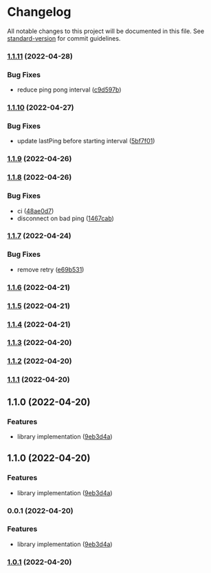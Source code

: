 # Changelog

All notable changes to this project will be documented in this file. See [standard-version](https://github.com/conventional-changelog/standard-version) for commit guidelines.

### [1.1.11](https://github.com/rootsocket/rootsocketjs/compare/v1.1.10...v1.1.11) (2022-04-28)


### Bug Fixes

* reduce ping pong interval ([c9d597b](https://github.com/rootsocket/rootsocketjs/commit/c9d597bbfb8dbce80cef4ee67db10fe8b464c939))

### [1.1.10](https://github.com/rootsocket/rootsocketjs/compare/v1.1.9...v1.1.10) (2022-04-27)


### Bug Fixes

* update lastPing before starting interval ([5bf7f01](https://github.com/rootsocket/rootsocketjs/commit/5bf7f01c7e661f604f96a11931870978feb2609c))

### [1.1.9](https://github.com/rootsocket/rootsocketjs/compare/v1.1.8...v1.1.9) (2022-04-26)

### [1.1.8](https://github.com/rootsocket/rootsocketjs/compare/v1.1.7...v1.1.8) (2022-04-26)


### Bug Fixes

* ci ([48ae0d7](https://github.com/rootsocket/rootsocketjs/commit/48ae0d73403c5962a6a7628571396d40688d71e4))
* disconnect on bad ping ([1467cab](https://github.com/rootsocket/rootsocketjs/commit/1467cab2da794868a062ff5e90f8b5b00d7758e6))

### [1.1.7](https://github.com/rootsocket/rootsocketjs/compare/v1.1.6...v1.1.7) (2022-04-24)


### Bug Fixes

* remove retry ([e69b531](https://github.com/rootsocket/rootsocketjs/commit/e69b5315c0eac414edd30fb4400d10732ada6708))

### [1.1.6](https://github.com/rootsocket/rootsocketjs/compare/v1.1.5...v1.1.6) (2022-04-21)

### [1.1.5](https://github.com/rootsocket/rootsocketjs/compare/v1.1.4...v1.1.5) (2022-04-21)

### [1.1.4](https://github.com/rootsocket/rootsocketjs/compare/v1.1.3...v1.1.4) (2022-04-21)

### [1.1.3](https://github.com/rootsocket/rootsocketjs/compare/v1.1.2...v1.1.3) (2022-04-20)

### [1.1.2](https://github.com/rootsocket/rootsocketjs/compare/v1.1.1...v1.1.2) (2022-04-20)

### [1.1.1](https://github.com/rootsocket/rootsocketjs/compare/v1.1.0...v1.1.1) (2022-04-20)

## 1.1.0 (2022-04-20)


### Features

* library implementation ([9eb3d4a](https://github.com/rootsocket/rootsocketjs/commit/9eb3d4af6827b9986b98534529ee894b06dd99e6))

## 1.1.0 (2022-04-20)


### Features

* library implementation ([9eb3d4a](https://github.com/rootsocket/rootsocketjs/commit/9eb3d4af6827b9986b98534529ee894b06dd99e6))

### 0.0.1 (2022-04-20)


### Features

* library implementation ([9eb3d4a](https://github.com/rootsocket/rootsocketjs/commit/9eb3d4af6827b9986b98534529ee894b06dd99e6))

### [1.0.1](https://github.com/rootsocket/rootsocketjs/compare/v1.0.2...v1.0.1) (2022-04-20)
